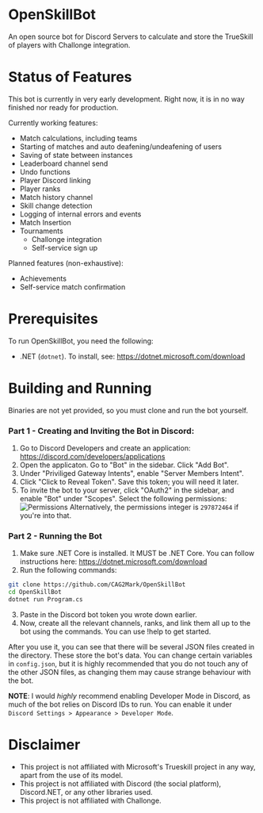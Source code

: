 # OpenSkillBot
An open source bot for Discord Servers to calculate and store the TrueSkill of players with Challonge integration.

# Status of Features
This bot is currently in very early development. Right now, it is in no way finished nor ready for production.

Currently working features:
* Match calculations, including teams
* Starting of matches and auto deafening/undeafening of users
* Saving of state between instances
* Leaderboard channel send
* Undo functions
* Player Discord linking
* Player ranks
* Match history channel
* Skill change detection
* Logging of internal errors and events
* Match Insertion
* Tournaments
  * Challonge integration
  * Self-service sign up

Planned features (non-exhaustive):
* Achievements
* Self-service match confirmation

# Prerequisites
To run OpenSkillBot, you need the following:
* .NET (`dotnet`). To install, see: https://dotnet.microsoft.com/download
 
# Building and Running
Binaries are not yet provided, so you must clone and run the bot yourself.
### Part 1 - Creating and Inviting the Bot in Discord:
1. Go to Discord Developers and create an application: https://discord.com/developers/applications
2. Open the applicaton. Go to "Bot" in the sidebar. Click "Add Bot".
3. Under "Priviliged Gateway Intents", enable "Server Members Intent".
4. Click "Click to Reveal Token". Save this token; you will need it later.
5. To invite the bot to your server, click "OAuth2" in the sidebar, and enable "Bot" under "Scopes". Select the following permissions:
![Permissions](https://i.imgur.com/KZwNSdN.png)
Alternatively, the permissions integer is `297872464` if you're into that.
### Part 2 - Running the Bot
1. Make sure .NET Core is installed. It MUST be .NET Core. You can follow instructions here: https://dotnet.microsoft.com/download
2. Run the following commands:
```bash
git clone https://github.com/CAG2Mark/OpenSkillBot
cd OpenSkillBot
dotnet run Program.cs
```
3. Paste in the Discord bot token you wrote down earlier.
4. Now, create all the relevant channels, ranks, and link them all up to the bot using the commands. You can use !help to get started.

After you use it, you can see that there will be several JSON files created in the directory. These store the bot's data. You can change certain variables in `config.json`, but it is highly recommended that you do not touch any of the other JSON files, as changing them may cause strange behaviour with the bot.

**NOTE**: I would *highly* recommend enabling Developer Mode in Discord, as much of the bot relies on Discord IDs to run. You can enable it under `Discord Settings > Appearance > Developer Mode`.
 
# Disclaimer

* This project is not affiliated with Microsoft's Trueskill project in any way, apart from the use of its model.
* This project is not affiliated with Discord (the social platform), Discord.NET, or any other libraries used.
* This project is not affiliated with Challonge.
